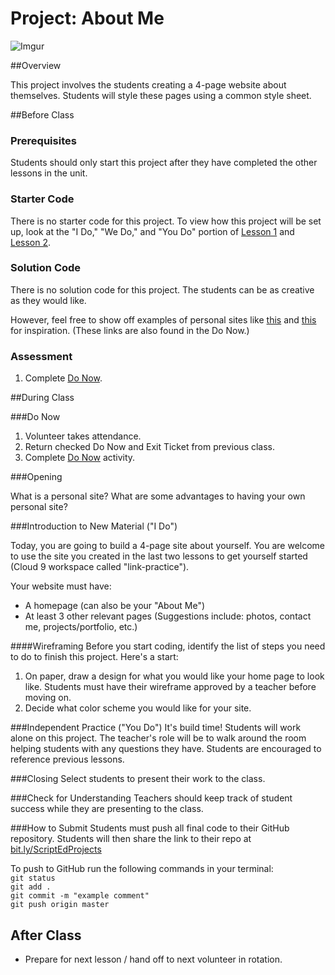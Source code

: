 # Project: About Me

![Imgur](http://i.imgur.com/qZgczwFm.png)

##Overview

This project involves the students creating a 4-page website about themselves. Students will style these pages using a common style sheet.
 
##Before Class

### Prerequisites
Students should only start this project after they have completed the other lessons in the unit.

### Starter Code

There is no starter code for this project. To view how this project will be set up, look at the "I Do," "We Do," and "You Do" portion of [Lesson 1](https://github.com/ScriptEdcurriculum/curriculum2015/tree/master/units/9-HTML2/lessons/1-linkingPages) and [Lesson 2](https://github.com/ScriptEdcurriculum/curriculum2015/tree/master/units/9-HTML2/lessons/2-styleScript).

### Solution Code

There is no solution code for this project. The students can be as creative as they would like.

However, feel free to show off examples of personal sites like [this](http://annaellenberger.com/) and [this](http://thomasjfrank.com/v2/) for inspiration. (These links are also found in the Do Now.)

### Assessment

1. Complete [Do Now](do_now.md).

##During Class

###Do Now

1. Volunteer takes attendance.
2. Return checked Do Now and Exit Ticket from previous class.
3. Complete [Do Now](do_now.md) activity.

###Opening

What is a personal site? What are some advantages to having your own personal site?

###Introduction to New Material ("I Do")

Today, you are going to build a 4-page site about yourself. You are welcome to use the site you created in the last two lessons to get yourself started (Cloud 9 workspace called "link-practice").

Your website must have:

* A homepage (can also be your "About Me")
* At least 3 other relevant pages (Suggestions include: photos, contact me, projects/portfolio, etc.) 


####Wireframing
Before you start coding, identify the list of steps you need to do to finish this project. Here's a start:

1. On paper, draw a design for what you would like your home page to look like. Students must have their wireframe approved by a teacher before moving on.
2. Decide what color scheme you would like for your site.


###Independent Practice ("You Do")
It's build time! Students will work alone on this project. The teacher's role will be to walk around the room helping students with any questions they have. Students are encouraged to reference previous lessons.

###Closing
Select students to present their work to the class.

###Check for Understanding
Teachers should keep track of student success while they are presenting to the class.

###How to Submit
Students must push all final code to their GitHub repository. Students will then share the link to their repo at [bit.ly/ScriptEdProjects](https://docs.google.com/a/scripted.org/forms/d/15gUqwz36Vy4C-6-rTeKFo88Tmq0e5vZ3ZKjXAhE5v7Y/viewform?fbzx=-5506744927335389465)

To push to GitHub run the following commands in your terminal:  
`git status`  
`git add .`  
`git commit -m "example comment"`  
`git push origin master`

## After Class


* Prepare for next lesson / hand off to next volunteer in rotation.
